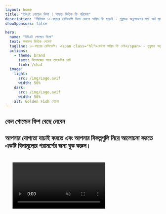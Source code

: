 ```yaml
---
layout: home
title: "ইউএই গোল্ডেন ভিসা | সাফল্য ভিত্তিক ফি পরিষেবা"
description: "প্রিমিয়াম ১০-বছরের রেসিডেন্সি ভিসা কোনো অগ্রিম ফি ছাড়াই - শুধুমাত্র অনুমোদনের পরে অর্থ প্রদান করুন। সম্পূর্ণ আবেদন ব্যবস্থাপনা ৯৮% সাফল্যের হার সহ। বিনামূল্যে নবায়ন পরিষেবা, শুধুমাত্র সরকারি ফি।"
showSponsors: false

hero:
  name: "ইউএই গোল্ডেন ভিসা"
  text: ফলাফল ভিত্তিক পেমেন্ট
  tagline: ১০-বছরের রেসিডেন্সি। <span class="hl">কোনো অগ্রিম ফি নেই</span> - শুধুমাত্র অনুমোদনের পর অর্থ প্রদান। ৯৮% সাফল্যের হার।
  actions:
    - theme: brand
      text: বিশেষজ্ঞের সাথে তাৎক্ষণিক চ্যাট
      link: /chat
  image:
    light:
      src: /img/Logo.avif
      width: 50%
    dark:
      src: /img/Logo.avif
      width: 50%
    alt: Golden Fish লোগো
---
```


<FeatureCards :features="[
  {
    title: 'ইউএই গোল্ডেন ভিসার সুবিধাসমূহ',
    items: [
      '১০-বছরের বৈধতা যা যোগ্যতার শর্তাবলী বজায় রেখে নবায়নযোগ্য',
      '**প্রতি ৬ মাসে ইউএই-তে প্রবেশের প্রয়োজন নেই**',
      '১০০% ব্যবসায়িক মালিকানার অনুমতি',
      'পরিবারের সদস্য এবং অসীমিত গৃহকর্মীদের স্পনসর করার সুযোগ',
      '২৫ বছর বয়স পর্যন্ত সন্তানদের স্পনসরশিপ',
      'পিতামাতার স্পনসরশিপ অন্তর্ভুক্ত',
      'কোনো স্পনসর বা নিয়োগকর্তার প্রয়োজন নেই'
    ],
    linkText: 'আরও জানুন',
    link: '../../company-registration/golden-visa#key-benefits-of-the-uae-golden-visa',
    icon: {
      light: '/img/iStock-1785818081.avif',
      dark: '/img/iStock-1203821481.avif',
      alt: 'ভিসা পরিষেবা',
      width: '100%'
    }
  },
  {
    title: 'কিভাবে ইউএই গোল্ডেন ভিসা পাবেন',
    items: [
      'ইউএই প্রপার্টিতে AED ২M বিনিয়োগ',
      'ইউএই ইনভেস্টমেন্ট ফান্ডে AED ২M জমা',
      'AED ২M মূলধনের ব্যবসা',
      'বার্ষিক AED ২৫০K FTA অবদান',
      'দক্ষ পেশাজীবী',
      'প্রতিভাবান ব্যক্তিত্ব'
    ],
    linkText: 'আরও জানুন',
    link: '../../company-registration/golden-visa#uae-golden-visa-eligibility-and-requirements',
    icon: {
      light: '/img/iStock-1333000394.avif',
      dark: '/img/iStock-584576538.avif',
      alt: 'ভিসা পরিষেবা',
      width: '10%'
    }
  },
  {
    title: 'গোল্ডেন ভিসা প্রক্রিয়া',
    bullet: '✓',
    items: [
      'প্রাথমিক যোগ্যতা মূল্যায়ন',
      'ডকুমেন্ট প্রস্তুতি এবং যাচাইকরণ',
      'মেডিকেল পরীক্ষা এবং বায়োমেট্রিক্স',
      'আবেদন জমা এবং প্রক্রিয়াকরণ',
      'Emirates ID এবং ভিসা ইস্যু',
      'পারিবারিক ভিসা স্পনসরশিপ (ঐচ্ছিক)'
    ],
    linkText: 'আরও জানুন',
    link: '../../company-registration/golden-visa#uae-golden-visa-application-process',
    icon: {
      light: '/img/ILONMASKID.webp',
      dark: '/img/ILONMASKID.webp',
      alt: 'ভিসা পরিষেবা',
      width: '100%'
    }
  }
]" />

## কেন গোল্ডেন ফিশ বেছে নেবেন

<BenefitsList :features="[
  {
    icon: '🏢',
    title: 'স্থানীয় UAE বিশেষজ্ঞতা',
    text: 'দুবাইয়ের নিবেদিত বিশেষজ্ঞরা প্রক্রিয়ার প্রতিটি ধাপে দক্ষ পথনির্দেশনা প্রদান করে।'
  },
  {
    icon: '📊',
    title: 'প্রমাণিত সাফল্যের হার',
    text: 'আমাদের প্রিমিয়াম প্রক্রিয়াকরণের মাধ্যমে শতাধিক ভিসা, ব্যাংক অ্যাকাউন্ট এবং কোম্পানি রেজিস্ট্রেশন নিয়ে ৯০% এর বেশি অনুমোদনের হার।'
  },
  {
    icon: '💸',
    title: '**সাফল্য-ভিত্তিক ফি**',
    text: '[শুধুমাত্র অনুমোদনের পরে পেমেন্ট করুন](/uae-business/benefits/success-based-fees)। কোনো গোপন খরচ ছাড়াই সম্পূর্ণ স্বচ্ছতা।'
  },
]" />

## আপনার যোগ্যতা যাচাই করতে এবং আপনার বিকল্পগুলি নিয়ে আলোচনা করতে একটি বিনামূল্যের পরামর্শের জন্য বুক করুন।

<video  autoplay muted playsinline style="padding: 24px" >
  <source src="/img/iStock-2185912341.mp4" type="video/mp4">
</video>

<ContactFormModalNav buttonText="একজন বিশেষজ্ঞের সাথে কথা বলুন" formStyle="display: block; margin: 1rem auto;"/>

<!-- <ImageGrid :images="[
  { src: '/img/ILONMASKID.webp', href: './immigration.md', alt: 'UAE ইমিগ্রেশন' },
  { src: '/img/ILONMASKID.webp', href: './immigration.md', alt: 'UAE ইমিগ্রেশন' },
]"/> -->
